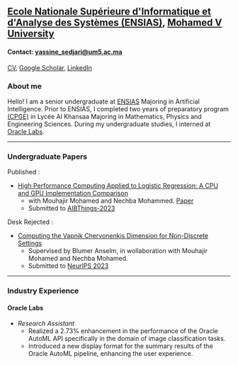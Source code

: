 ## [Ecole Nationale Supérieure d'Informatique et d'Analyse des Systèmes (ENSIAS)](http://ensias.um5.ac.ma/), [Mohamed V University](http://www.um5.ac.ma/um5/)

#### Contact: yassine_sedjari@um5.ac.ma <br>
[CV](), [Google Scholar](), [LinkedIn](https://www.linkedin.com/in/yassine-sedjari-4074aa189/)

### About me

Hello! I am a senior undergraduate at [ENSIAS](https://fr.wikipedia.org/wiki/%C3%89cole_nationale_sup%C3%A9rieure_d%27informatique_et_d%27analyse_des_syst%C3%A8mes) Majoring in Artificial Intelligence. Prior to ENSIAS, I completed two years of preparatory program [(CPGE)](https://en.wikipedia.org/wiki/Classe_pr%C3%A9paratoire_aux_grandes_%C3%A9coles) in Lycée Al Khansaa Majoring in Mathematics, Physics and Engineering Sciences. During my undergraduate studies, I interned at [Oracle Labs](https://en.wikipedia.org/wiki/Oracle_Labs).

-------------------------------------------------------------------------------------------------------------------------------------------------------------------------------

### Undergraduate Papers

Published : 

* [High Performance Computing Applied to Logistic Regression: A CPU and GPU Implementation
Comparison](https://arxiv.org/abs/2308.10037)
  * with Mouhajir Mohamed and Nechba Mohammed. [Paper](https://arxiv.org/abs/2308.10037)
  * Submitted to [AIBThings-2023](https://aibthings.com/)

Desk Rejected :

* [Computing the Vapnik Chervonenkis Dimension for Non-Discrete Settings](https://arxiv.org/abs/2308.10041)
  * Supervised by Blumer Anselm, in wollaboration with Mouhajir Mohamed and Nechba Mohamed.
  * Submitted to [NeurIPS 2023](https://nips.cc/)

-------------------------------------------------------------------------------------------------------------------------------------------------------------------------------

### Industry Experience

#### Oracle Labs
- *Research Assistant*
  - Realized a 2.73% enhancement in the performance of the Oracle AutoML API specifically in the domain of image classification tasks.
  - Introduced a new display format for the summary results of the Oracle AutoML pipeline, enhancing the
user experience.





<!-- Hello! I am a 5th year doctoral candidate at the MIT Operations Research Center, advised by Prof. Bart Van Parys. Prior to joining MIT, I graduated from Ecole Polytechnique in 2019 Majoring in Applied Mathematics and completed two years of preparatory program (CPGE) in Lycée Louis-le-Grand. During my PhD, I interned at Google Research and subsequently continued as part-time there.

My research interest lies in Data-driven Decision-making, with a focus on reliability attributes such as robustness and interpretability. I strive to understand how to use most efficiently observed data to make decisions. The goal is to derive from these insights novel algorithms that tackle challenges in data-driven decision-making. My recent work focuses on designing novel robust approaches to Stochastic Optimization problems using Distributionally Robust Optimization. We have applied these approaches to various problems such as portfolio optimization and training neural networks, resulting in state-of-art performance. Earlier in my PhD, I have worked in Reinforcement Learning (RL) to introduce a novel more efficient and interepretable RL framework. We have then applied this framework to COVID-19 predictions and vaccine allocation. -->


<!-- #### Technical Skills: Python, SQL, AWS, Snowflake, MATLAB

## Education
- Ph.D., Physics | The University of Texas at Dallas (_May 2022_)								       		
- M.S., Physics	| The University of Texas at Dallas (_December 2019_)	 			        		
- B.S., Physics | The University of Texas at Dallas (_May 2017_)

## Work Experience
**Data Scientist @ Toyota Financial Services (_June 2022 - Present_)**
- Uncovered and corrected missing step in production data pipeline which impacted over 70% of active accounts
- Redeveloped loan originations model which resulted in 50% improvement in model performance and saving 1 million dollars in potential losses

**Data Science Consultant @ Shawhin Talebi Ventures LLC (_December 2020 - Present_)**
- Conducted data collection, processing, and analysis for novel study evaluating the impact of over 300 biometrics variables on human performance in hyper-realistic, live-fire training scenarios
- Applied unsupervised deep learning approaches to longitudinal ICU data to discover novel sepsis sub-phenotypes

## Projects
### Data-Driven EEG Band Discovery with Decision Trees
[Publication](https://www.mdpi.com/1424-8220/22/8/3048)

Developed objective strategy for discovering optimal EEG bands based on signal power spectra using **Python**. This data-driven approach led to better characterization of the underlying power spectrum by identifying bands that outperformed the more commonly used band boundaries by a factor of two. The proposed method provides a fully automated and flexible approach to capturing key signal components and possibly discovering new indices of brain activity.

![EEG Band Discovery](/assets/img/eeg_band_discovery.jpeg)

### Decoding Physical and Cognitive Impacts of Particulate Matter Concentrations at Ultra-Fine Scales
[Publication](https://www.mdpi.com/1424-8220/22/11/4240)

Used **Matlab** to train over 100 machine learning models which estimated particulate matter concentrations based on a suite of over 300 biometric variables. We found biometric variables can be used to accurately estimate particulate matter concentrations at ultra-fine spatial scales with high fidelity (r2 = 0.91) and that smaller particles are better estimated than larger ones. Inferring environmental conditions solely from biometric measurements allows us to disentangle key interactions between the environment and the body.

![Bike Study](/assets/img/bike_study.jpeg)

## Talks & Lectures
- Causality: The new science of an old question - GSP Seminar, Fall 2021
- Guest Lecture: Dimensionality Reduction - Big Data and Machine Learning for Scientific Discovery (PHYS 5336), Spring 2021
- Guest Lecture: Fourier and Wavelet Transforms - Scientific Computing (PHYS 5315), Fall 2020
- A Brief Introduction to Optimization - GSP Seminar, Fall 2019
- Weeks of Welcome Poster Competition - UTD, Fall 2019
- A Brief Introduction to Networks - GSP Seminar, Spring 2019

- [Data Science YouTube](https://www.youtube.com/channel/UCa9gErQ9AE5jT2DZLjXBIdA)

## Publications
1. Talebi S., Lary D.J., Wijeratne L. OH., and Lary, T. Modeling Autonomic Pupillary Responses from External Stimuli Using Machine Learning (2019). DOI: 10.26717/BJSTR.2019.20.003446
2. Wijeratne, L.O.; Kiv, D.R.; Aker, A.R.; Talebi, S.; Lary, D.J. Using Machine Learning for the Calibration of Airborne Particulate Sensors. Sensors 2020, 20, 99.
3. Lary, D.J.; Schaefer, D.; Waczak, J.; Aker, A.; Barbosa, A.; Wijeratne, L.O.H.; Talebi, S.; Fernando, B.; Sadler, J.; Lary, T.; Lary, M.D. Autonomous Learning of New Environments with a Robotic Team Employing Hyper-Spectral Remote Sensing, Comprehensive In-Situ Sensing and Machine Learning. Sensors 2021, 21, 2240. https://doi.org/10.3390/s21062240
4. Zhang, Y.; Wijeratne, L.O.H.; Talebi, S.; Lary, D.J. Machine Learning for Light Sensor Calibration. Sensors 2021, 21, 6259. https://doi.org/10.3390/s21186259
5. Talebi, S.; Waczak, J.; Fernando, B.; Sridhar, A.; Lary, D.J. Data-Driven EEG Band Discovery with Decision Trees. Preprints 2022, 2022030145 (doi: 10.20944/preprints202203.0145.v1).
6. Fernando, B.A.; Sridhar, A.; Talebi, S.; Waczak, J.; Lary, D.J. Unsupervised Blink Detection Using Eye Aspect Ratio Values. Preprints 2022, 2022030200 (doi: 10.20944/preprints202203.0200.v1).
7. Talebi, S. et al. Decoding Physical and Cognitive Impacts of PM Concentrations at Ultra-fine Scales, 29 March 2022, PREPRINT (Version 1) available at Research Square [https://doi.org/10.21203/rs.3.rs-1499191/v1]
8. Lary, D.J. et al. (2022). Machine Learning, Big Data, and Spatial Tools: A Combination to Reveal Complex Facts That Impact Environmental Health. In: Faruque, F.S. (eds) Geospatial Technology for Human Well-Being and Health. Springer, Cham. https://doi.org/10.1007/978-3-030-71377-5_12
9. Wijerante, L.O.H. et al. (2022). Advancement in Airborne Particulate Estimation Using Machine Learning. In: Faruque, F.S. (eds) Geospatial Technology for Human Well-Being and Health. Springer, Cham. https://doi.org/10.1007/978-3-030-71377-5_13

- [Data Science Blog](https://medium.com/@shawhin)
-->
